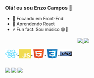 ### Olá! eu sou Enzo Campos 👋


- 🔭 Focando em Front-End
- 🌱 Aprendendo React 
- ⚡ Fun fact: Sou músico 😁🤞

<div align="center">
  <a href="https://github.com/Enzo-Campos">
  <img height="180em" src="https://github-readme-stats.vercel.app/api?username=Enzo-Campos&show_icons=true&theme=github_dark&include_all_commits=true&count_private=true"/>
  <img height="180em" src="https://github-readme-stats.vercel.app/api/top-langs/?username=Enzo-Campos&layout=compact&langs_count=7&theme=github_dark"/>
</div>
  <div style="display: inline_block"><br>
  <img align="center" alt="Enzo-React" height="30" width="40" src="https://raw.githubusercontent.com/devicons/devicon/master/icons/react/react-original.svg">
  <img align="center" alt="Enzo-Js" height="30" width="40" src="https://raw.githubusercontent.com/devicons/devicon/master/icons/javascript/javascript-plain.svg">
  <img align="center" alt="Enzo-HTML" height="30" width="40" src="https://raw.githubusercontent.com/devicons/devicon/master/icons/html5/html5-original.svg">
  <img align="center" alt="Enzo-CSS" height="30" width="40" src="https://raw.githubusercontent.com/devicons/devicon/master/icons/css3/css3-original.svg">
    <img align="center" alt="Enzo-CSS" height="30" width="40" src="https://raw.githubusercontent.com/devicons/devicon/master/icons/php/php-original.svg">
</div>
 
  ##
  
  <div> 
  <a href="https://instagram.com/Enzo_ac0" target="_blank"><img src="https://img.shields.io/badge/-Instagram-%23E4405F?style=for-the-badge&logo=instagram&logoColor=white" target="_blank"></a>
  <a href = "mailto:enzoaraujocampos01@gmail.com"><img src="https://img.shields.io/badge/-Gmail-%23333?style=for-the-badge&logo=gmail&logoColor=white" target="_blank"></a>
  <a href="https://www.linkedin.com/in/enzocampos" target="_blank"><img src="https://img.shields.io/badge/-LinkedIn-%230077B5?style=for-the-badge&logo=linkedin&logoColor=white" target="_blank"></a> 
